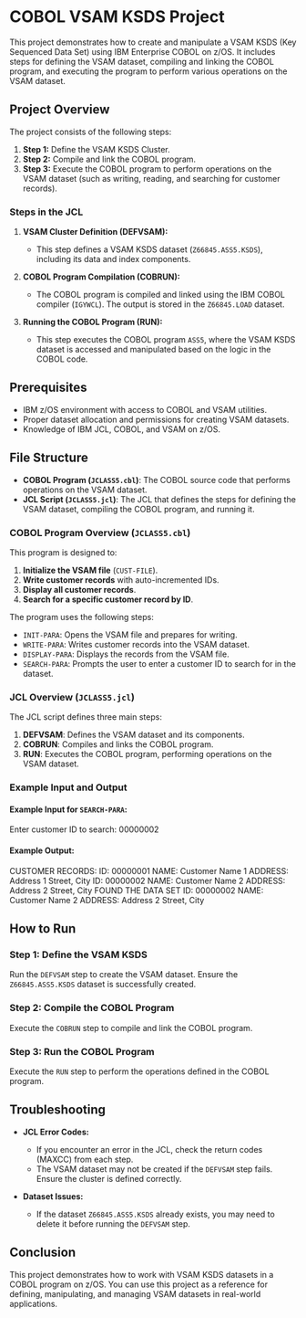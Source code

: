 # COBOL VSAM KSDS Project

This project demonstrates how to create and manipulate a VSAM KSDS (Key Sequenced Data Set) using IBM Enterprise COBOL on z/OS. It includes steps for defining the VSAM dataset, compiling and linking the COBOL program, and executing the program to perform various operations on the VSAM dataset.

## Project Overview

The project consists of the following steps:
1. **Step 1:** Define the VSAM KSDS Cluster.
2. **Step 2:** Compile and link the COBOL program.
3. **Step 3:** Execute the COBOL program to perform operations on the VSAM dataset (such as writing, reading, and searching for customer records).

### Steps in the JCL

1. **VSAM Cluster Definition (DEFVSAM):**
   - This step defines a VSAM KSDS dataset (`Z66845.ASS5.KSDS`), including its data and index components.

2. **COBOL Program Compilation (COBRUN):**
   - The COBOL program is compiled and linked using the IBM COBOL compiler (`IGYWCL`). The output is stored in the `Z66845.LOAD` dataset.

3. **Running the COBOL Program (RUN):**
   - This step executes the COBOL program `ASS5`, where the VSAM KSDS dataset is accessed and manipulated based on the logic in the COBOL code.

## Prerequisites

- IBM z/OS environment with access to COBOL and VSAM utilities.
- Proper dataset allocation and permissions for creating VSAM datasets.
- Knowledge of IBM JCL, COBOL, and VSAM on z/OS.

## File Structure

- **COBOL Program (`JCLASS5.cbl`)**: The COBOL source code that performs operations on the VSAM dataset.
- **JCL Script (`JCLASS5.jcl`)**: The JCL that defines the steps for defining the VSAM dataset, compiling the COBOL program, and running it.

### COBOL Program Overview (`JCLASS5.cbl`)

This program is designed to:

1. **Initialize the VSAM file** (`CUST-FILE`).
2. **Write customer records** with auto-incremented IDs.
3. **Display all customer records**.
4. **Search for a specific customer record by ID**.

The program uses the following steps:
- `INIT-PARA`: Opens the VSAM file and prepares for writing.
- `WRITE-PARA`: Writes customer records into the VSAM dataset.
- `DISPLAY-PARA`: Displays the records from the VSAM file.
- `SEARCH-PARA`: Prompts the user to enter a customer ID to search for in the dataset.

### JCL Overview (`JCLASS5.jcl`)

The JCL script defines three main steps:

1. **DEFVSAM**: Defines the VSAM dataset and its components.
2. **COBRUN**: Compiles and links the COBOL program.
3. **RUN**: Executes the COBOL program, performing operations on the VSAM dataset.

### Example Input and Output

#### Example Input for `SEARCH-PARA`:
Enter customer ID to search: 00000002
#### Example Output:
CUSTOMER RECORDS:
ID: 00000001 NAME: Customer Name 1 ADDRESS: Address 1 Street, City ID: 00000002 NAME: Customer Name 2 ADDRESS: Address 2 Street, City FOUND THE DATA SET ID: 00000002 NAME: Customer Name 2 ADDRESS: Address 2 Street, City

## How to Run

### Step 1: Define the VSAM KSDS

Run the `DEFVSAM` step to create the VSAM dataset. Ensure the `Z66845.ASS5.KSDS` dataset is successfully created.

### Step 2: Compile the COBOL Program

Execute the `COBRUN` step to compile and link the COBOL program.

### Step 3: Run the COBOL Program

Execute the `RUN` step to perform the operations defined in the COBOL program.

## Troubleshooting

- **JCL Error Codes:**
   - If you encounter an error in the JCL, check the return codes (MAXCC) from each step.
   - The VSAM dataset may not be created if the `DEFVSAM` step fails. Ensure the cluster is defined correctly.

- **Dataset Issues:**
   - If the dataset `Z66845.ASS5.KSDS` already exists, you may need to delete it before running the `DEFVSAM` step.

## Conclusion

This project demonstrates how to work with VSAM KSDS datasets in a COBOL program on z/OS. You can use this project as a reference for defining, manipulating, and managing VSAM datasets in real-world applications.
